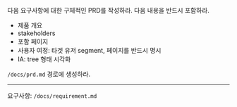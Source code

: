 다음 요구사항에 대한 구체적인 PRD를 작성하라.
다음 내용을 반드시 포함하라.

- 제품 개요
- stakeholders
- 포함 페이지
- 사용자 여정: 타겟 유저 segment, 페이지를 반드시 명시
- IA: tree 형태 시각화

`/docs/prd.md` 경로에 생성하라.

---

요구사항: `/docs/requirement.md` 
